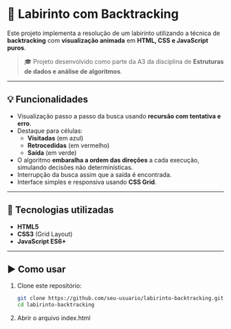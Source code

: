 # 🧠 Labirinto com Backtracking

Este projeto implementa a resolução de um labirinto utilizando a técnica de **backtracking** com **visualização animada** em **HTML, CSS e JavaScript puros**.

> 🎓 Projeto desenvolvido como parte da A3 da disciplina de **Estruturas de dados e análise de algoritmos**.

---

## 💡 Funcionalidades

- Visualização passo a passo da busca usando **recursão com tentativa e erro**.
- Destaque para células:
  - **Visitadas** (em azul)
  - **Retrocedidas** (em vermelho)
  - **Saída** (em verde)
- O algoritmo **embaralha a ordem das direções** a cada execução, simulando decisões não determinísticas.
- Interrupção da busca assim que a saída é encontrada.
- Interface simples e responsiva usando **CSS Grid**.

---

## 🧱 Tecnologias utilizadas

- **HTML5**
- **CSS3** (Grid Layout)
- **JavaScript ES6+**

---

## ▶️ Como usar

1. Clone este repositório:
   ```bash
   git clone https://github.com/seu-usuario/labirinto-backtracking.git
   cd labirinto-backtracking
2. Abrir o arquivo index.html
